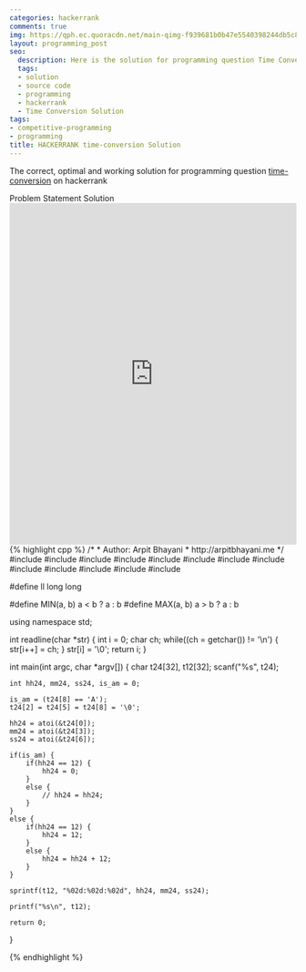 ```yaml
---
categories: hackerrank
comments: true
img: https://qph.ec.quoracdn.net/main-qimg-f939681b0b47e5540398244db5c8966f?convert_to_webp=true
layout: programming_post
seo:
  description: Here is the solution for programming question Time Conversion on hackerrank
  tags:
  - solution
  - source code
  - programming
  - hackerrank
  - Time Conversion Solution
tags:
- competitive-programming
- programming
title: HACKERRANK time-conversion Solution
---
```

The correct, optimal and working solution for programming question [time-conversion](https://www.hackerrank.com/challenges/time-conversion) on hackerrank

<div class="ui secondary pointing large menu">
  <a class="grey item" data-tab="problem-statement">
    Problem Statement
  </a>
  <a class="active item grey" data-tab="solution">
    Solution
  </a>
</div>
<div class="ui bottom attached tab" data-tab="problem-statement">
    <iframe src="https://www.hackerrank.com/challenges/time-conversion" width="100%" height="600px" style="overflow: scroll; border: none;"></iframe>
</div>
<div class="ui bottom attached active tab" data-tab="solution">
{% highlight cpp %}
/*
 *  Author: Arpit Bhayani
 *  http://arpitbhayani.me
 */
#include <cmath>
#include <cstdio>
#include <cstdlib>
#include <climits>
#include <deque>
#include <iostream>
#include <list>
#include <limits>
#include <map>
#include <queue>
#include <set>
#include <stack>
#include <vector>

#define ll long long

#define MIN(a, b) a < b ? a : b
#define MAX(a, b) a > b ? a : b

using namespace std;

int readline(char *str) {
    int i = 0;
    char ch;
    while((ch = getchar()) != '\n') {
        str[i++] = ch;
    }
    str[i] = '\0';
    return i;
}

int main(int argc, char *argv[]) {
    char t24[32], t12[32];
    scanf("%s", t24);

    int hh24, mm24, ss24, is_am = 0;

    is_am = (t24[8] == 'A');
    t24[2] = t24[5] = t24[8] = '\0';

    hh24 = atoi(&t24[0]);
    mm24 = atoi(&t24[3]);
    ss24 = atoi(&t24[6]);

    if(is_am) {
        if(hh24 == 12) {
            hh24 = 0;
        }
        else {
            // hh24 = hh24;
        }
    }
    else {
        if(hh24 == 12) {
            hh24 = 12;
        }
        else {
            hh24 = hh24 + 12;
        }
    }

    sprintf(t12, "%02d:%02d:%02d", hh24, mm24, ss24);

    printf("%s\n", t12);

    return 0;
}

{% endhighlight %}
</div>
